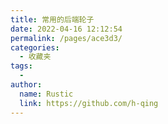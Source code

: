 ```yaml
---
title: 常用的后端轮子
date: 2022-04-16 12:12:54
permalink: /pages/ace3d3/
categories:
  - 收藏夹
tags:
  - 
author: 
  name: Rustic
  link: https://github.com/h-qing
---
```

